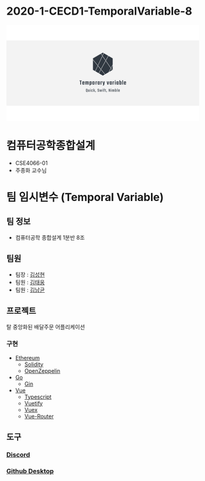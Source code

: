 # 2020-1-CECD1-TemporalVariable-8
![logo](https://github.com/CSID-DGU/2020-1-CECD1-TemporalVariable-8/blob/master/res/linkedin_banner_image_2.png?raw=true)
# 컴퓨터공학종합설계
- CSE4066-01
- 주종화 교수님

# 팀 임시변수 (Temporal Variable)

## 팀 정보
- 컴퓨터공학 종합설계 1분반 8조

## 팀원 
- 팀장 : [김성현](https://github.com/iamGreedy)
- 팀원 : [김태웅](https://github.com/teeyou)
- 팀원 : [김남균](https://github.com/namGyunKim)

## 프로젝트
탈 중앙화된 배달주문 어플리케이션
### 구현
- [Ethereum](https://ethereum.org/ko/)
  - [Solidity](https://solidity.readthedocs.io/en/v0.6.10/)
  - [OpenZeppelin](https://openzeppelin.com/contracts/)
- [Go](https://golang.org/)
  - [Gin](https://gin-gonic.com/)
- [Vue](https://vuejs.org/)
  - [Typescript](https://www.typescriptlang.org/)
  - [Vuetify](https://vuetifyjs.com/ko/)
  - [Vuex](https://vuex.vuejs.org/kr/)
  - [Vue-Router](https://router.vuejs.org/kr/)
  


## 도구
### [Discord](https://discordapp.com/)
### [Github Desktop](https://desktop.github.com/)
